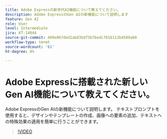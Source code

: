 ```yaml
---
title: Adobe Expressの新世代AI機能について教えてください。
description: Adobe ExpressのGen AIの新機能について説明します
feature: Gen AI
role: User
level: Intermediate
jira: KT-14844
source-git-commit: 409e067ded1abd3bdf5b7bedc7616112b4589a60
workflow-type: tm+mt
source-wordcount: '61'
ht-degree: 0%

---
```


# Adobe Expressに搭載された新しいGen AI機能について教えてください。

Adobe ExpressのGen AIの新機能について説明します。 テキストプロンプトを使用すると、デザインやテンプレートの作成、画像への要素の追加、テキストへの特殊効果の適用を簡単に行うことができます。

>[!VIDEO](https://video.tv.adobe.com/v/3427018?quality=12&learn=on&hidetitle=true)
